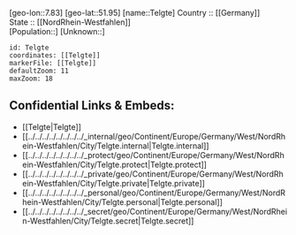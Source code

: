 ﻿---
location: [51.95,7.83] 
mapzoom: [7,12] 
mapmarker: city 
type: City
tags:
- geo/City


SpocWebEntityId: 34798
isDeleted: false
confidential: public

---
[geo-lon::7.83] 
[geo-lat::51.95] 
[name::Telgte] 
Country :: [[Germany]]  
State :: [[NordRhein-Westfahlen]]  
[Population::] 
[Unknown::] 


```leaflet
id: Telgte
coordinates: [[Telgte]] 
markerFile: [[Telgte]] 
defaultZoom: 11 
maxZoom: 18
```


## Confidential Links & Embeds: 
- [[Telgte|Telgte]]  
- [[../../../../../../../../_internal/geo/Continent/Europe/Germany/West/NordRhein-Westfahlen/City/Telgte.internal|Telgte.internal]] 
- [[../../../../../../../../_protect/geo/Continent/Europe/Germany/West/NordRhein-Westfahlen/City/Telgte.protect|Telgte.protect]] 
- [[../../../../../../../../_private/geo/Continent/Europe/Germany/West/NordRhein-Westfahlen/City/Telgte.private|Telgte.private]] 
- [[../../../../../../../../_personal/geo/Continent/Europe/Germany/West/NordRhein-Westfahlen/City/Telgte.personal|Telgte.personal]] 
- [[../../../../../../../../_secret/geo/Continent/Europe/Germany/West/NordRhein-Westfahlen/City/Telgte.secret|Telgte.secret]] 
